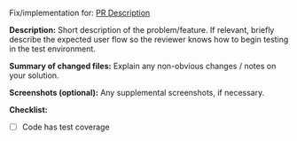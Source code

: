 Fix/implementation for: [PR Description](https://dev.azure.com/PositiveDevelopment/Applications/_workitems/edit/)

**Description:** 
Short description of the problem/feature. If relevant, briefly describe the expected user flow so the reviewer knows how to begin testing in the test environment. 

**Summary of changed files:** 
Explain any non-obvious changes / notes on your solution. 

**Screenshots (optional):** 
Any supplemental screenshots, if necessary. 

**Checklist:**
- [ ] Code has test coverage
